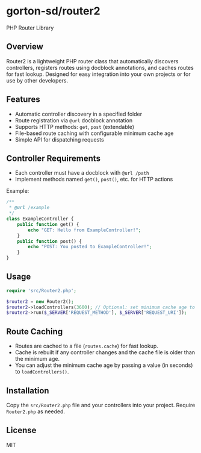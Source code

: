 # gorton-sd/router2

PHP Router Library

## Overview
Router2 is a lightweight PHP router class that automatically discovers controllers, registers routes using docblock annotations, and caches routes for fast lookup. Designed for easy integration into your own projects or for use by other developers.

## Features
- Automatic controller discovery in a specified folder
- Route registration via `@url` docblock annotation
- Supports HTTP methods: `get`, `post` (extendable)
- File-based route caching with configurable minimum cache age
- Simple API for dispatching requests

## Controller Requirements
- Each controller must have a docblock with `@url /path`
- Implement methods named `get()`, `post()`, etc. for HTTP actions

Example:
```php
/**
 * @url /example
 */
class ExampleController {
	public function get() {
		echo "GET: Hello from ExampleController!";
	}
	public function post() {
		echo "POST: You posted to ExampleController!";
	}
}
```

## Usage
```php
require 'src/Router2.php';

$router2 = new Router2();
$router2->loadControllers(3600); // Optional: set minimum cache age to 1 hour (3600 seconds)
$router2->run($_SERVER['REQUEST_METHOD'], $_SERVER['REQUEST_URI']);
```

## Route Caching
- Routes are cached to a file (`routes.cache`) for fast lookup.
- Cache is rebuilt if any controller changes and the cache file is older than the minimum age.
- You can adjust the minimum cache age by passing a value (in seconds) to `loadControllers()`.

## Installation
Copy the `src/Router2.php` file and your controllers into your project. Require `Router2.php` as needed.

## License
MIT
